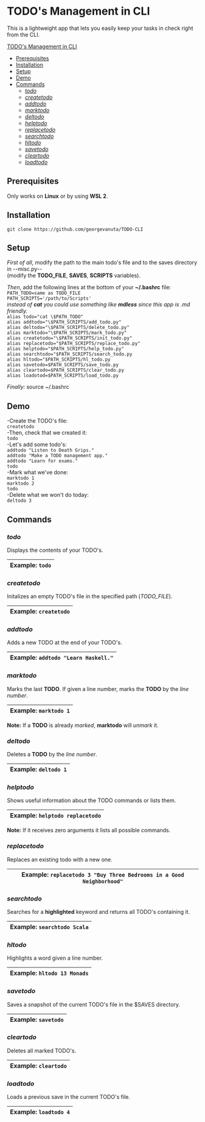 # TODO's Management in CLI

This is a lightweight app that lets you easily keep your tasks in check right from the CLI.

[TODO's Management in CLI](#todos-management-in-cli)
  - [Prerequisites](#prerequisites)
  - [Installation](#installation)
  - [Setup](#setup)
  - [Demo](#demo)
  - [Commands](#commands)
    - [*todo*](#todo)
    - [*createtodo*](#createtodo)
    - [*addtodo*](#addtodo)
    - [*marktodo*](#marktodo)
    - [*deltodo*](#deltodo)
    - [*helptodo*](#helptodo)
    - [*replacetodo*](#replacetodo)
    - [*searchtodo*](#searchtodo)
    - [*hltodo*](#hltodo)
    - [*savetodo*](#savetodo)
    - [*cleartodo*](#cleartodo)
    - [*loadtodo*](#loadtodo)

## Prerequisites

Only works on **Linux** or by using **WSL 2**.

## Installation

`git clone https://github.com/georgevanuta/TODO-CLI`

## Setup

*First of all*, modify the path to the main todo's file and to the saves directory in --misc.py--\
(modify the **TODO_FILE**, **SAVES**, **SCRIPTS** variables).

*Then*, add the following lines at the bottom of your **~/.bashrc** file:\
`PATH_TODO=same as TODO_FILE`\
`PATH_SCRIPTS='/path/to/Scripts'`\
*instead of **cat** you could use something like **mdless** since this app is *.md* friendly.*\
`alias todo="cat \$PATH_TODO"`\
`alias addtodo="\$PATH_SCRIPTS/add_todo.py"`\
`alias deltodo="\$PATH_SCRIPTS/delete_todo.py"`\
`alias marktodo="\$PATH_SCRIPTS/mark_todo.py"`\
`alias createtodo="\$PATH_SCRIPTS/init_todo.py"`\
`alias replacetodo="$PATH_SCRIPTS/replace_todo.py"`\
`alias helptodo="$PATH_SCRIPTS/help_todo.py"`\
`alias searchtodo="$PATH_SCRIPTS/search_todo.py`\
`alias hltodo="$PATH_SCRIPTS/hl_todo.py`\
`alias savetodo=$PATH_SCRIPTS/save_todo.py`\
`alias cleartodo=$PATH_SCRIPTS/clear_todo.py`\
`alias loadotod=$PATH_SCRIPTS/load_todo.py`

*Finally:*
source ~/.bashrc

## Demo

-Create the TODO's file:\
`createtodo`\
-Then, check that we created it:\
`todo`\
-Let's add some todo's:\
`addtodo "Listen to Death Grips."`\
`addtodo "Make a TODO management app."`\
`addtodo "Learn for exams."`\
`todo`\
-Mark what we've done:\
`marktodo 1`\
`marktodo 2`\
`todo`\
-Delete what we won't do today:\
`deltodo 3`

## Commands

### *todo*

Displays the contents of your TODO's.

| Example: `todo` |
|---|

### *createtodo*

Initalizes an empty TODO's file in the specified path (*TODO_FILE*).

| Example: `createtodo`|
|---|

### *addtodo*

Adds a new TODO at the end of your TODO's.

| Example: `addtodo "Learn Haskell."`|
|---|

### *marktodo*

Marks the last **TODO**. If given a line number, marks the **TODO** by the *line number*.

| Example: `marktodo 1` |
|---|

**Note:** If a **TODO** is already *marked*, **marktodo** will *unmark* it.

### *deltodo*

Deletes a **TODO** by the *line number*.

| Example: `deltodo 1`|
|---|

### *helptodo*

Shows useful information about the TODO commands or lists them.

| Example: `helptodo replacetodo` |
|---|

**Note:** If it receives zero arguments it lists all possible commands.

### *replacetodo*

Replaces an existing todo with a new one.

| Example: `replacetodo 3 "Buy Three Bedrooms in a Good Neighborhood"` |
|---|

### *searchtodo*

Searches for a **highlighted** keyword and returns all TODO's containing it.

| Example: `searchtodo Scala` |
|---|

### *hltodo*

Highlights a word given a line number.

| Example: `hltodo 13 Monads` |
|---|

### *savetodo*

Saves a snapshot of the current TODO's file in the $SAVES directory.

| Example: `savetodo` |
|---|

### *cleartodo*

Deletes all marked TODO's.

| Example: `cleartodo` |
|---|

### *loadtodo*

Loads a previous save in the current TODO's file.

| Example: `loadtodo 4` |
|---|
